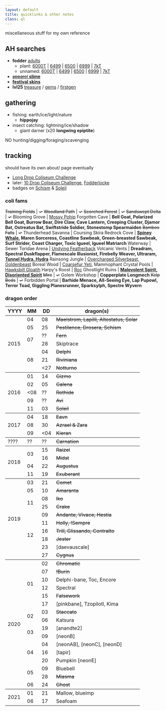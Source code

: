 ```yaml
---
layout: default
title: quicklinks & other notes
class: ql
---
```

miscellaneous stuff for my own reference

## AH searches

- **fodder** [adults](https://www1.flightrising.com/auction-house/buy/realm/dragons?treasure_min=0&d_age=1&d_breed=14%2C17%2C6%2C8%2C2&collapse=1)
	- plant: [6000T](https://www1.flightrising.com/auction-house/buy/realm/dragons?treasure_max=6000&d_breed=14%2C17%2C6%2C8%2C2&collapse=1&sort=name_desc) \| [6499](https://www1.flightrising.com/auction-house/buy/realm/dragons?treasure_max=6499&d_breed=14%2C17%2C6%2C8%2C2&collapse=1&sort=name_desc) \| [6500](https://www1.flightrising.com/auction-house/buy/realm/dragons?treasure_max=6500&d_breed=14%2C17%2C6%2C8%2C2&collapse=1&sort=name_desc) \| [6999](https://www1.flightrising.com/auction-house/buy/realm/dragons?treasure_max=6999&d_breed=14%2C17%2C6%2C8%2C2&collapse=1&sort=name_desc) \| [7kT](https://www1.flightrising.com/auction-house/buy/realm/dragons?treasure_max=7000&d_breed=14%2C17%2C6%2C8%2C2&collapse=1&sort=name_desc)
	- unnamed: [6000T](https://www1.flightrising.com/auction-house/buy/realm/dragons?treasure_max=6000&d_named=0&sort=name_desc&collapse=1) \| [6499](https://www1.flightrising.com/auction-house/buy/realm/dragons?&treasure_max=6499&d_named=0&d_age=0&sort=name_desc&collapse=1) \| [6500](https://www1.flightrising.com/auction-house/buy/realm/dragons?&treasure_max=6500&d_named=0&d_age=0&sort=name_desc&collapse=1) \| [6999](https://www1.flightrising.com/auction-house/buy/realm/dragons?&treasure_max=6999&d_named=0&d_age=0&sort=name_desc&collapse=1) \| [7kT](https://www1.flightrising.com/auction-house/buy/realm/dragons?&treasure_max=7000&d_named=0&d_age=0&sort=name_desc&collapse=1)
- [~~apparel~~ **slime**](https://www1.flightrising.com/auction-house/buy/realm/app?treasure_min=0&collapse=1)
- **[festival skins](https://www1.flightrising.com/auction-house/buy/realm/skins?treasure_max=35000&nocollapse=1&collapse=1)**
- **lvl25** [treasure](https://www1.flightrising.com/auction-house/buy/realm/dragons?treasure_min=0&d_level_min=25&nocollapse=1&collapse=1) / [gems](https://www1.flightrising.com/auction-house/buy/realm/dragons?gems_min=0&d_level_min=25&nocollapse=1&collapse=1) / [firstgen](https://www1.flightrising.com/auction-house/buy/realm/dragons?d_level_min=25&d_gen1=1&nocollapse=1&collapse=1)

## gathering

- fishing: earth/ice/light/nature
	- **hippojay**
- insect catching: lightning/ice/shadow
	- giant darner (x20 **longwing epiptite**)

NO hunting/digging/foraging/scavenging

## tracking

should have its own about/ page eventually

- [Long Drop Coliseum Challenge](https://www1.flightrising.com/search/forums?term=&poster=Archaeoraptor&topicid=1971573&forum=&when=0&sort=recent)
- later: [10 Drop Coliseum Challenge](https://www1.flightrising.com/forums/qnc/1832206), [Fodderlocke](https://www1.flightrising.com/forums/qnc/2806527)
- badges on [Schism](https://flightrising.com/main.php?p=lair&id=138250&tab=dragon&did=12788530#bio) & [Soleil](https://flightrising.com/main.php?dragon=28210287#bio)

### coli fams

~~Training Fields~~ | <s>✓</s>
~~Woodland Path~~ | <s>✓</s>
~~Scorched Forest~~ | <s>✓</s>
~~Sandswept Delta~~ | <s>✓</s>
Blooming Grove | <u>Mossy Pohip</u>
Forgotten Cave | **Bell Goat, Polarized Bell Goat, Burrow Bear, Dire Claw, Cave Lantern, Creeping Cluster, Djamor Bat, Ostreatus Bat, Swiftstride Soldier, Stonestomp Spearmaiden**
~~Bamboo Falls~~ | <s>✓</s>
Thunderhead Savanna | Coursing Skira
Redrock Cove | **<u>Spiney Whale</u>, Maren Sorceress, Coastline Sawbeak, Green-breasted Sawbeak, Surf Strider, Coast Charger, Toxic Igueel, Igueel Matriarch**
Waterway | Sewer Toridae
Arena | <u>Undying Featherback</u>
Volcanic Vents | **Dreadram, Spectral Duskflapper, Flamescale Illusionist, Firebelly Weaver, Ultraram, <u>Tunnel Hydra, Hydra</u>**
Rainsong Jungle | <u>Overcharged Silverbeast, Goldenbeast</u>
Boreal Wood | <u>Coarsefur Yeti</u>, Mammophant
Crystal Pools | <u>Hawksbill Gloatih</u>
Harpy's Roost | <u>Roc</u>
Ghostlight Ruins | **<u>Malevolent Spirit, Disoriented Spirit</u>**
~~Mire~~ | <s>✓</s>
Golem Workshop | **Copperplate Longmech**
~~Kelp Beds~~ | <s>✓</s>
Forbidden Portal | **Barhide Menace, All-Seeing Eye, Lap Pupowl, Terror Toad, Giggling Planesrunner, Sparksylph, Spectre Wyvern**

### dragon order

<table id="dragolist">
	<thead class="x"><tr><th>YYYY</th><th>MM</th><th>DD</th><th>dragon(s)</th></tr></thead>
	<tbody>
		<tr><td rowspan="8">2015</td><td>04</td><td>08</td><td><s>Maelstrom, Lapilli, Altostatus, Solar</s></td></tr>
		<tr><td>05</td><td>25</td><td><s>Pestilence, Drosera, Schism</s></td></tr>
		<tr><td rowspan="2">07</td><td>??</td><td><s>Fern</s></td></tr>
		<tr><td>28</td><td>Skiptrace</td></tr>
		<tr><td rowspan="3">08</td><td>04</td><td><s>Delphi</s></td></tr>
		<tr><td>21</td><td><s>Riviniana</s></td></tr>
		<tr><td><span><27</span></td><td><s>Notturno</s></td></tr>
	</tbody>
	<tbody>
		<tr><td rowspan="5">2016</td><td>01</td><td>14</td><td><s>Gizmo</s></td></tr>
		<tr><td>02</td><td>05</td><td><s>Galena</s></td></tr>
		<tr><td><span><08</span></td><td>??</td><td><s>Rothide</s></td></tr>
		<tr><td>09</td><td>??</td><td><s>Avi</s></td></tr>
		<tr><td>11</td><td>03</td><td><s>Soleil</s></td></tr>
	</tbody>
	<tbody>
		<tr><td rowspan="3">2017</td><td>04</td><td>18</td><td><s>Eavn</s></td></tr>
		<tr><td>08</td><td>30</td><td><s>Azrael & Zara</s></td></tr>
		<tr><td>09</td><td><span><04</span></td><td><s>Kieran</s></td></tr>
	</tbody>
	<tbody><tr><td>????</td><td>??</td><td>??</td><td><s>Carnation</s></td></tr></tbody>
	<tbody>
		<tr><td rowspan="4">2018</td><td rowspan="2">03</td><td>15</td><td><s>Raizel</s></td></tr>
		<tr><td>16</td><td><s>Midst</s></td></tr>
		<tr><td>04</td><td>22</td><td><s>Augustus</s></td></tr>
		<tr><td>11</td><td>19</td><td><s>Exuberant</s></td></tr>
	</tbody>
	<tbody>
		<tr><td rowspan="10">2019</td><td>03</td><td>21</td><td><s>Comet</s></td></tr>
		<tr><td>05</td><td>10</td><td><s>Amaranta</s></td></tr>
		<tr><td rowspan="2">11</td><td>08</td><td><s>Iko</s></td></tr>
		<tr><td>25</td><td><s>Crake</s></td></tr>
		<tr><td rowspan="6">12</td><td>09</td><td><s>Andante, Vivace, Hestia</s></td></tr>
		<tr><td>11</td><td><s>Holly, !Sempre</s></td></tr>
		<tr><td>16</td><td><s>Trill, Glissando, Contralto</s></td></tr>
		<tr><td>18</td><td><s>Jester</s></td></tr>
		<tr><td>23</td><td>[daevauscale]</td></tr>
		<tr><td>27</td><td><s>Cygnus</s></td></tr>
	</tbody>
	<tbody>
		<tr><td rowspan="21">2020</td><td rowspan="6">01</td><td>02</td><td><s>Chromatic</s></td></tr>
		<tr><td>07</td><td><s>!Burin</s></td></tr>
		<tr><td>10</td><td>Delphi-bane, Toc, Encore</td></tr>
		<tr><td>12</td><td>Spectral</td></tr>
		<tr><td>15</td><td><s>Falsework</s></td></tr>
		<tr><td>17</td><td>[pinkbane], Tzopilotl, Kima</td></tr>
		<tr><td rowspan="2">02</td><td>03</td><td><s>Staccato</s></td></tr>
		<tr><td>06</td><td>Katsura</td></tr>
		<tr><td rowspan="2">03</td><td>19</td><td>[anandte2]</td></tr>
		<tr><td>09</td><td>[neonB]</td></tr>
		<tr><td rowspan="3">04</td><td>04</td><td>[neonAB], [neonC], [neonD]</td></tr>
		<tr><td>16</td><td>[tapir]</td></tr>
		<tr><td>20</td><td>Pumpkin [neonE]</td></tr>
		<tr><td rowspan="2">05</td><td>09</td><td>Bluebell</td></tr>
		<tr><td>28</td><td><s>Miasma</s></td></tr>
		<tr><td>06</td><td>24</td><td><s>Ghost</s></td></tr>
	<tbody>
		<tr><td rowspan="2">2021</td><td>01</td><td>21</td><td>Mallow, blueimp</td></tr>
		<tr><td>06</td><td>17</td><td>Seafoam</td></tr>
	</tbody>
	</tbody>
</table>
